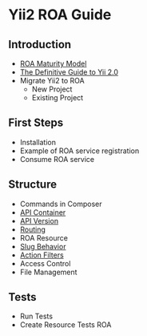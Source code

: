 Yii2 ROA Guide
================

Introduction
------------

- [ROA Maturity Model](roa-maturity-model.md)
- [The Definitive Guide to Yii 2.0](https://www.yiiframework.com/doc/guide/2.0/en)
- Migrate Yii2 to ROA
  - New Project
  - Existing Project

First Steps
--------------

- Installation
- Example of ROA service registration
- Consume ROA service

Structure
----------

- Commands in Composer
- [API Container](api-container.md)
- [API Version](api-version.md)
- [Routing](routing.md)
- ROA Resource
- [Slug Behavior](slug-behavior.md)
- [Action Filters](action-filters.md)
- Access Control
- File Management

Tests
-------

- Run Tests
- Create Resource Tests ROA

